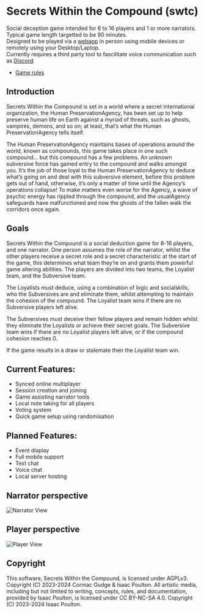 # Secrets Within the Compound (swtc)
Social deception game intended for 6 to 16 players and 1 or more narrators. \
Typical game length targetted to be 90 minutes. \
Designed to be played via a [webapp](https://cormacgudge.xyz/swtc) in person using mobile devices or remotely using your Desktop/Laptop. \
Currently requires a third party tool to fascilitate voice communication such as [Discord](https://discord.gg/j9JuuRwv8x).
- [Game rules](https://drive.google.com/file/d/1BSgDm_VNXi-e2_0v5L5Xd781-kFyde7k/preview)

## Introduction
Secrets Within the Compound is set in a world where a secret international organization, the
Human PreservationAgency, has been set up to help preserve human life on Earth against a myriad
of threats, such as ghosts, vampires, demons, and so on; at least, that’s what the Human
PreservationAgency tells itself.

The Human PreservationAgency maintains bases of operations around the world, known as
compounds, this game takes place in one such compound... but this compound has a few problems.
An unknown subversive force has gained entry to the compound and walks amongst you. It’s the
job of those loyal to the Human PreservationAgency to deduce what’s going on and deal with this
subversive element, before this problem gets out of hand, otherwise, it’s only a matter of time until
the Agency’s operations collapse! To make matters even worse for the Agency, a wave of psychic
energy has rippled through the compound, and the usualAgency safeguards have malfunctioned and
now the ghosts of the fallen walk the corridors once again.

## Goals
Secrets Within the Compound is a social deduction game for 8-16 players, and one
narrator. One person assumes the role of the narrator, whilst the other players receive a secret role
and a secret characteristic at the start of the game, this determines what team they’re on and grants
them powerful game altering abilities. The players are divided into two teams, the Loyalist team, and
the Subversive team.

The Loyalists must deduce, using a combination of logic and socialskills, who the
Subversives are and eliminate them, whilst attempting to maintain the cohesion of the compound.
The Loyalist team wins if there are no Subversive players left alive.

The Subversives must deceive their fellow players and remain hidden whilst they eliminate
the Loyalists or achieve their secret goals. The Subversive team wins if there are no Loyalist players
left alive, or if the compound cohesion reaches 0.

If the game results in a draw or stalemate then the Loyalist team win.

## Current Features:
- Synced online multiplayer
- Session creation and joining
- Game assisting narrator tools
- Local note taking for all players
- Voting system
- Quick game setup using randomisation
  
## Planned Features:
- Event display
- Full mobile support
- Text chat
- Voice chat
- Local server hosting

## Narrator perspective
![Narrator View](https://i.imgur.com/NFBahit.png)

## Player perspective
![Player View](https://i.imgur.com/ivnFfuj.png)

## Copyright

This software, Secrets Within the Compound, is licensed under AGPLv3. Copyright (C) 2023-2024 Cormac Gudge & Isaac Poulton.
All artistic media, including but not limited to writing, concepts, rules, and documentation, provided by Isaac Poulton, is licensed under CC BY-NC-SA 4.0. Copyright (C) 2023-2024 Isaac Poulton.
